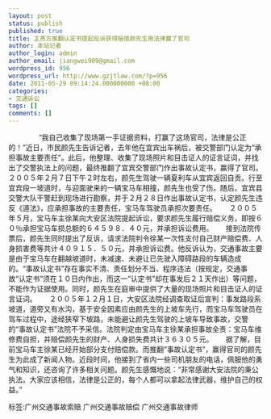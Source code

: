 ```yaml
---
layout: post
status: publish
published: true
title: 主责方推翻认定书提起反诉获得赔偿颜先生用法律赢了官司
author: 本站记者
author_login: admin
author_email: jiangwei909@gmail.com
wordpress_id: 956
wordpress_url: http://www.gzjtlaw.com/?p=956
date: 2011-05-29 09:14:24.000000000 +08:00
categories:
- 交通诉讼
tags: []
comments: []
---
```

　　　　 &ldquo;我自己收集了现场第一手证据资料，打赢了这场官司，法律是公正的！&rdquo;近日，市民颜先生告诉记者，去年他在宜宾出车祸后，被交警部门认定为&ldquo;承担事故主要责任&rdquo;。此后，他整理、收集了现场照片和目击证人的证言证词，并找出了交警执法上的问题，最终推翻了宜宾交警部门作出事故认定书，赢得了官司。　　 ２００５年２月７日下午２时左右，颜先生驾驶一辆夏利车从宜宾返回自贡。行至宜宾段一坡道时，与迎面驶来的一辆宝马车相撞，颜先生也受了伤。随后，宜宾县交警大队干警赶到现场进行勘察，并于２月２８日作出事故认定书，认定颜先生违反《道法》，应承担事故的主要责任，宝马车驾驶员承担次要责任。　　 ２００５年５月，宝马车主徐某向大安区法院提起诉讼，要求颜先生履行赔偿义务，即按６０％承担宝马车损总额的６４５９８．４０元，并承担诉讼费用。　　 接到法院传票后，颜先生同时提出了反诉，请求法院判令徐某一次性支付自己财产赔偿费、人身损害费等共计４０９１５．５０元，并承担诉讼费。他反诉认为，交通事故主要是由于宝马车在翻越坡道时，未减速、未避让已先驶入障碍路段的车辆造成的。&ldquo;事故认定书&rdquo;存在事实不清、责任划分不当、程序违法（按规定，交通事故&ldquo;认定书&rdquo;须在１０日内作出，而这一&ldquo;认定书&rdquo;却在事发后２１天作出）等问题，不能作为证据使用。同时，颜先生在庭审中提供了大量的现场照片和目击证人的证言证词。　　 ２００５年１２月１日，大安区法院经调查取证后宣判：事发路段系坡道，道旁又有水沟，基于安全因素应由颜先生的上坡车先行，而宝马车驾驶员在驾车过程中，途经狭窄下坡路，未能避让颜先生驾驶的上坡车导致事故，交警的&ldquo;事故认定书&rdquo;法院不予采信。法院判定由宝马车主徐某承担事故全责：宝马车维修费自担，并赔偿颜先生的财产、人身损失费共计３６３０５元。　　 据了解，目前宝马车主徐某已经开始部分支付赔偿款。而推翻&ldquo;事故认定书&rdquo;，赢得官司的颜先生为此成了新闻人物。近段时间，他接到了省内一些司机朋友的电话，佩服他的勇气和知识，还咨询了许多相关问题。颜先生感慨地说：&ldquo;非常感谢大安法院的秉公执法。大家应该相信，法律是公正的，每个人都可以拿起法律武器，维护自己的权益。&rdquo; 　　标签:广州交通事故索赔 广州交通事故赔偿 广州交通事故律师
